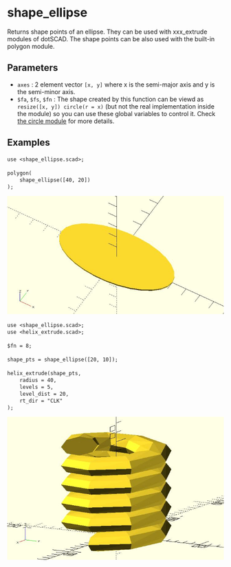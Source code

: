 # shape_ellipse

Returns shape points of an ellipse. They can be used with xxx_extrude modules of dotSCAD. The shape points can be also used with the built-in polygon module. 

## Parameters

- `axes` : 2 element vector `[x, y]` where x is the semi-major axis and y is the semi-minor axis.
- `$fa`, `$fs`, `$fn` : The shape created by this function can be viewd as `resize([x, y]) circle(r = x)` (but not the real implementation inside the module) so you can use these global variables to control it. Check [the circle module](https://en.wikibooks.org/wiki/OpenSCAD_User_Manual/Using_the_2D_Subsystem#circle) for more details. 

## Examples

	use <shape_ellipse.scad>;

	polygon(
		shape_ellipse([40, 20])
	);

![shape_ellipse](images/lib3x-shape_ellipse-1.JPG)

	use <shape_ellipse.scad>;
	use <helix_extrude.scad>;

	$fn = 8;
		
	shape_pts = shape_ellipse([20, 10]);

	helix_extrude(shape_pts, 
		radius = 40, 
		levels = 5, 
		level_dist = 20,
        rt_dir = "CLK"
	);

![shape_ellipse](images/lib3x-shape_ellipse-2.JPG)

